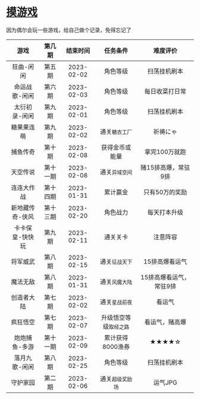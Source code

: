 # [摸游戏](https://github.com/noteMay/blog/issues/10)

因为偶尔会玩一些游戏，给自己做个记录，免得忘记了

|游戏|第几期|结束时间|任务条件|难度评价|
|:---:|:---:|:---:|:---:|:---:|
|狂曲-闲闲|第五期|2023-02-02|角色等级|扫荡挂机刷本|
|命运战歌-闲闲|第六期|2023-02-03|角色等级|每日收菜打日常|
|太衍初录-闲闲|第九期|2023-02-01|角色等级|扫荡挂机刷本|
|糖果果连萌|第九期|2023-02-02|通关`糖衣工厂`|祈祷にゃ|
|捕鱼传奇|第十期|2023-02-08|获得金币或能量|拿完100万就跑|
|天空传说|第十一期|2023-02-08|通关`异域空间`|赌15排高爆，常驻9排|
|连连大作战|第十四期|2023-01-31|累计赢金|只有50万的奖励|
|新地藏传奇-侠风|第十三期|2023-02-20|角色战力|每天打本升级|
|卡卡保皇-快快玩|第九期|2023-02-11|通关关卡|注意阵容|
|将军威武|第八期|2023-02-15|通关`征战天下`|15排高爆看运气|
|魔法无敌|第八期|2023-01-31|通关`风魔大陆`|15排高爆看运气，常驻9排|
|创造者大陆|第七期|2023-02-02|通关`星战前夜`|看运气|
|疯狂悟空|第七期|2023-02-07|升级悟空等级`取经之路`|看运气，赌高爆|
|炮炮捕鱼-多游|第十一期|2023-02-09|累计获得8000渔券|★★★★☆|
|落月九歌-闲闲|第八期|2023-02-25|角色等级|扫荡挂机刷本|
|守护家园|第二期|2023-02-06|通关`超级奖励场`|运气JPG|